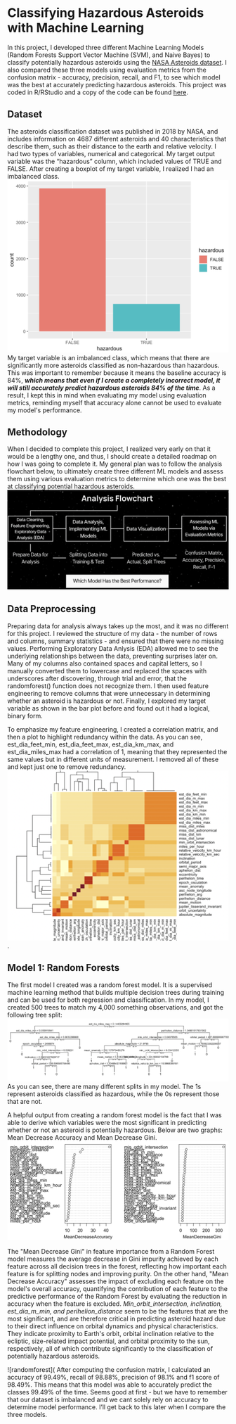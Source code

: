 # Classifying Hazardous Asteroids with Machine Learning

In this project, I developed three different Machine Learning Models (Random Forests Support Vector Machine (SVM), and Naive Bayes) to classify potentially hazardous asteroids using the [NASA Asteroids dataset](http://neo.jpl.nasa.gov/). I also compared these three models using evaluation metrics from the confusion matrix - accuracy, precision, recall, and F1, to see which model was the best at accurately predicting hazardous asteroids. This project was coded in R/RStudio and a copy of the code can be found [here](https://github.com/yujinahn02/asteroids/blob/main/asteroids_r_code.R).

## Dataset
The asteroids classification dataset was published in 2018 by NASA, and includes information on 4687 different asteroids and 40 characteristics that describe them, such as their distance to the earth and relative velocity. I had two types of variables, numerical and categorical. My target output variable was the “hazardous” column, which included values of TRUE and FALSE. After creating a boxplot of my target variable, I realized I had an imbalanced class. ![imbalanced class](imbalancedclass.png) My target variable is an imbalanced class, which means that there are significantly more asteroids classified as non-hazardous than hazardous. This was important to remember because it means the baseline accuracy is 84%, ***which means that even if I create a completely incorrect model, it will still accurately predict hazardous asteroids 84% of the time***. As a result, I kept this in mind when evaluating my model using evaluation metrics, reminding myself that accuracy alone cannot be used to evaluate my model's performance.

## Methodology
When I decided to complete this project, I realized very early on that it would be a lengthy one, and thus, I should create a detailed roadmap on how I was going to complete it. My general plan was to follow the analysis flowchart below, to ultimately create three different ML models and assess them using various evaluation metrics to determine which one was the best at classifying potential hazardous asteroids. <br/> ![image](flowchart.png)

## Data Preprocessing
Preparing data for analysis always takes up the most, and it was no different for this project. I reviewed the structure of my data - the number of rows and columns, summary statistics - and ensured that there were no missing values. Performing Exploratory Data Anlysis (EDA) allowed me to see the underlying relationships between the data, preventing surprises later on. Many of my columns also contained spaces and capital letters, so I manually converted them to lowercase and replaced the spaces with underscores after discovering, through trial and error, that the randomforest() function does not recognize them.
I then used feature engineering to remove columns that were unnecessary in determining whether an asteroid is hazardous or not. Finally, I explored my target variable as shown in the bar plot before and found out it had a logical, binary form. <br/>

To emphasize my feature engineering, I created a correlation matrix, and then a plot to highlight redundancy within the data. As you can see, est_dia_feet_min, est_dia_feet_max, est_dia_km_max, and est_dia_miles_max had a correlation of 1, meaning that they represented the same values but in different units of measurement. I removed all of these and kept just one to remove redundancy.<br/> ![correlation](correlation.png).

## Model 1: Random Forests
The first model I created was a random forest model. It is a supervised machine learning method that builds multiple decision trees during training and can be used for both regression and classification. In my model, I created 500 trees to match my 4,000 something observations, and got the following tree split: ![treesplit](treesplit.png) As you can see, there are many different splits in my model. The 1s represent asteroids classified as hazardous, while the 0s represent those that are not. <br/>

A helpful output from creating a random forest model is the fact that I was able to derive which variables were the most significant in predicting whether or not an asteroid is potentially hazardous. Below are two graphs: Mean Decrease Accuracy and Mean Decrease Gini. ![gini](meangini.png)

The "Mean Decrease Gini" in feature importance from a Random Forest model measures the average decrease in Gini impurity achieved by each feature across all decision trees in the forest, reflecting how important each feature is for splitting nodes and improving purity. On the other hand, "Mean Decrease Accuracy" assesses the impact of excluding each feature on the model's overall accuracy, quantifying the contribution of each feature to the predictive performance of the Random Forest by evaluating the reduction in accuracy when the feature is excluded.
*Min_orbit_intersection, inclination, est_dia_m_min, and perihelion_distance* seem to be the features that are the most significant, and are therefore critical in predicting asteroid hazard due to their direct influence on orbital dynamics and physical characteristics. They indicate proximity to Earth's orbit, orbital inclination relative to the ecliptic, size-related impact potential, and orbital proximity to the sun, respectively, all of which contribute significantly to the classification of potentially hazardous asteroids. <br/>

![randomforest](
After computing the confusion matrix, I calculated an accuracy of 99.49%, recall of 98.88%, precision of 98.1% and f1 score of 98.49%. This means that this model was able to accurately predict the classes 99.49% of the time. Seems good at first - but we have to remember that our dataset is imbalanced and we cant solely rely on accuracy to determine model performance. I’ll get back to this later when I compare the three models.


